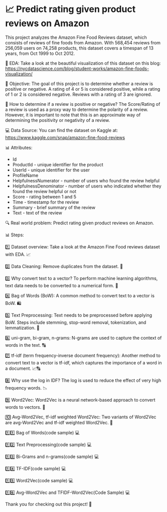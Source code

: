 # 📈 Predict rating given product reviews on Amazon 

This project analyzes the Amazon Fine Food Reviews dataset, which consists of reviews of fine foods from Amazon. 
With 568,454 reviews from 256,059 users on 74,258 products, this dataset covers a timespan of 13 years, from Oct 1999 to Oct 2012.

🔎 EDA:
Take a look at the beautiful visualization of this dataset on this blog: 
https://nycdatascience.com/blog/student-works/amazon-fine-foods-visualization/

🎯 Objective:
The goal of this project is to determine whether a review is positive or negative. A rating of 4 or 5 is considered positive, while a rating of 1 or 2 is considered negative. Reviews with a rating of 3 are ignored.

🤔 How to determine if a review is positive or negative?
The Score/Rating of a review is used as a proxy way to determine the polarity of a review. However, it is important to note that this is an approximate way of determining the positivity or negativity of a review.

💻 Data Source:
You can find the dataset on Kaggle at:
https://www.kaggle.com/snap/amazon-fine-food-reviews

📊 Attributes:
- Id
- ProductId - unique identifier for the product
- UserId - unique identifier for the user
- ProfileName
- HelpfulnessNumerator - number of users who found the review helpful
- HelpfulnessDenominator - number of users who indicated whether they found the review helpful or not
- Score - rating between 1 and 5
- Time - timestamp for the review
- Summary - brief summary of the review
- Text - text of the review


🔍 Real world problem: Predict rating given product reviews on Amazon.

📊 Steps:

1️⃣ Dataset overview: Take a look at the Amazon Fine Food reviews dataset with EDA. 📈

2️⃣ Data Cleaning: Remove duplicates from the dataset. 🧹

3️⃣ Why convert text to a vector? To perform machine learning algorithms, text data needs to be converted to a numerical form. 🔢

4️⃣ Bag of Words (BoW): A common method to convert text to a vector is BoW. 🛍️

5️⃣ Text Preprocessing: Text needs to be preprocessed before applying BoW. Steps include stemming, stop-word removal, tokenization, and lemmatization. 📝

6️⃣ uni-gram, bi-gram, n-grams: N-grams are used to capture the context of words in the text. 🔠

7️⃣ tf-idf (term frequency-inverse document frequency): Another method to convert text to a vector is tf-idf, which captures the importance of a word in a document. 📈🔠

8️⃣ Why use the log in IDF? The log is used to reduce the effect of very high frequency words. 📉

9️⃣ Word2Vec: Word2Vec is a neural network-based approach to convert words to vectors. 🧠

🔟 Avg-Word2Vec, tf-idf weighted Word2Vec: Two variants of Word2Vec are avg-Word2Vec and tf-idf weighted Word2Vec. 🧮

1️⃣1️⃣ Bag of Words(code sample) 💻

1️⃣2️⃣ Text Preprocessing(code sample) 💻

1️⃣3️⃣ Bi-Grams and n-grams(code sample) 💻

1️⃣4️⃣ TF-IDF(code sample) 💻

1️⃣5️⃣ Word2Vec(code sample) 💻

1️⃣6️⃣ Avg-Word2Vec and TFIDF-Word2Vec(Code Sample) 💻

Thank you for checking out this project! 🙏
